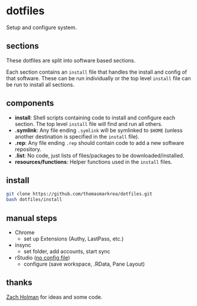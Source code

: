 # dotfiles

Setup and configure system.

## sections

These dotfiles are split into software based sections.

Each section contains an `install` file that handles the install and config of that software. These can be run individually or the top level `install` file can be run to install all sections.

## components

-   **install**: Shell scripts containing code to install and configure each section. The top level `install` file will find and run all others.
-   **.symlink**: Any file ending `.symlink` will be symlinked to `$HOME` (unless another destination is specified in the `install` file).
-   **.rep**: Any file ending `.rep` should contain code to add a new software repository.
-   **.list**: No code, just lists of files/packages to be downloaded/installed.
-   **resources/functions**: Helper functions used in the `install` files.

## install

```bash
git clone https://github.com/thomasmarkrea/dotfiles.git
bash dotfiles/install
```

## manual steps

-   Chrome
    -   set up Extensions (Authy, LastPass, etc.)
-   insync
    -   set folder, add accounts, start sync
-   rStudio ([no config file]( https://github.com/rstudio/rstudio/issues/1607))
    -   configure (save workspace, .RData, Pane Layout)

## thanks

[Zach Holman](https://github.com/holman/dotfiles) for ideas and some code.
